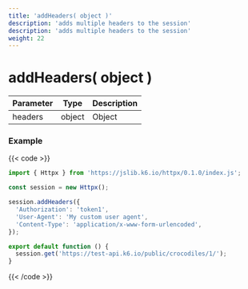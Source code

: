 ```yaml
---
title: 'addHeaders( object )'
description: 'adds multiple headers to the session'
description: 'adds multiple headers to the session'
weight: 22
---
```


# addHeaders( object )

| Parameter | Type   | Description |
| --------- | ------ | ----------- |
| headers   | object | Object      |

### Example

{{< code >}}

```javascript
import { Httpx } from 'https://jslib.k6.io/httpx/0.1.0/index.js';

const session = new Httpx();

session.addHeaders({
  'Authorization': 'token1',
  'User-Agent': 'My custom user agent',
  'Content-Type': 'application/x-www-form-urlencoded',
});

export default function () {
  session.get('https://test-api.k6.io/public/crocodiles/1/');
}
```

{{< /code >}}
